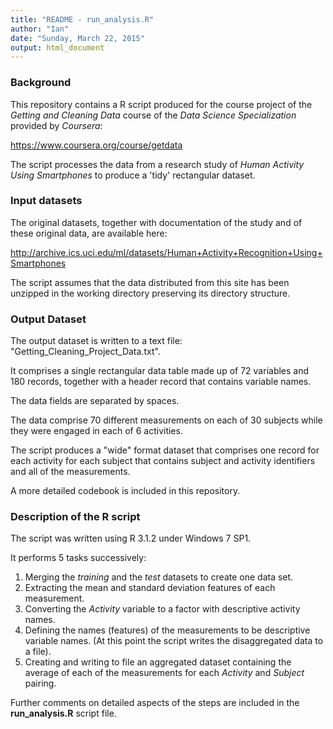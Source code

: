 ```yaml
---
title: "README - run_analysis.R"
author: "Ian"
date: "Sunday, March 22, 2015"
output: html_document
---
```


### Background

This repository contains a R script produced for the course project of the *Getting and Cleaning Data* course of the *Data Science Specialization* provided by *Coursera*:

https://www.coursera.org/course/getdata

The script processes the data from a research study of *Human Activity Using Smartphones* to produce a 'tidy' rectangular dataset. 

### Input datasets

The original datasets, together with documentation of the study and of these original data, are available here:

http://archive.ics.uci.edu/ml/datasets/Human+Activity+Recognition+Using+Smartphones

The script assumes that the data distributed from this site has been unzipped in the working directory preserving its directory structure.

### Output Dataset

The output dataset is written to a text file: "Getting_Cleaning_Project_Data.txt".

It comprises a single rectangular data table made up of 72 variables and 180 records, together with a header record that contains variable names.

The data fields are separated by spaces.

The data comprise 70 different measurements on each of 30 subjects while they were engaged in each of 6 activities.

The script produces a "wide" format dataset that comprises one record for each activity for each subject that contains subject and activity identifiers and all of the measurements.

A more detailed codebook is included in this repository.

### Description of the R script

The script was written using R 3.1.2 under Windows 7 SP1.

It performs 5 tasks successively:

1. Merging the *training* and the *test* datasets to create one data set.
2. Extracting the mean and standard deviation features of each measurement. 
3. Converting the *Activity* variable to a factor with descriptive activity names.
4. Defining the names (features) of the measurements to be descriptive variable names.
    (At this point the script writes the disaggregated data to a file).
5. Creating and writing to file an aggregated dataset containing the average of each of the measurements for each *Activity* and  *Subject* pairing.

Further comments on detailed aspects of the steps are included in the **run_analysis.R** script file.
